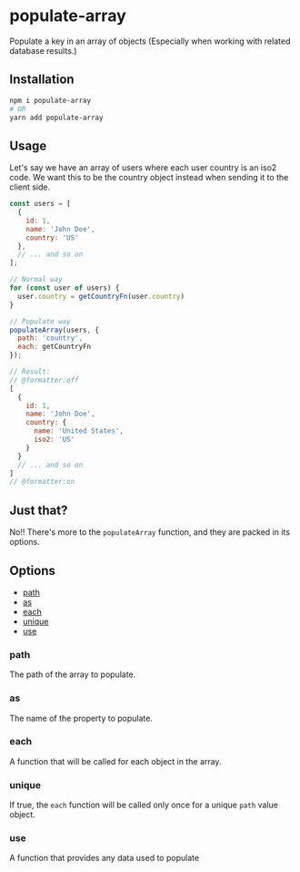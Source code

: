 # populate-array

Populate a key in an array of objects (Especially when working with related database results.)

## Installation

```sh
npm i populate-array
# OR
yarn add populate-array
```


## Usage
Let's say we have an array of users where each user country is an iso2 code.
We want this to be the country object instead when sending it to the client side.

```javascript
const users = [
  {
    id: 1,
    name: 'John Doe',
    country: 'US'
  },
  // ... and so on
];

// Normal way
for (const user of users) {
  user.country = getCountryFn(user.country)
}

// Populate way
populateArray(users, {
  path: 'country',
  each: getCountryFn
});

// Result:
// @formatter:off
[
  {
    id: 1,
    name: 'John Doe',
    country: {
      name: 'United States',
      iso2: 'US'
    }
  }
  // ... and so on
]
// @formatter:on
```

## Just that?
No!! There's more to the `populateArray` function, and they are packed in its options.


## Options

- [path](#path)
- [as](#as)
- [each](#each)
- [unique](#unique)
- [use](#use)


### path
The path of the array to populate.

### as
The name of the property to populate.

### each
A function that will be called for each object in the array.

### unique
If true, the `each` function will be called only once for a unique `path` value object.

### use 
A function that provides any data used to populate


```javascript

```